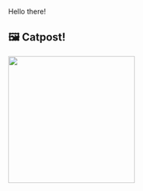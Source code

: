 Hello there!



## 🖼️ Catpost!

<sub>
    <img src="https://cdn2.thecatapi.com/images/7ot.jpg" height="256">
</sub>

